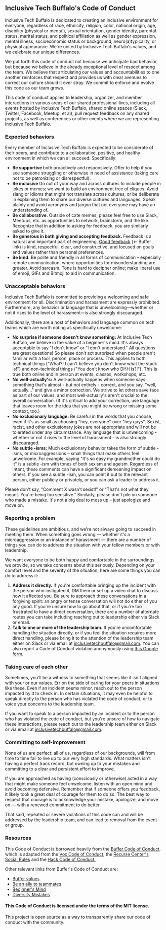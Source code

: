 ## Inclusive Tech Buffalo's Code of Conduct

Inclusive Tech Buffalo is dedicated to creating an inclusive environment for everyone, regardless of race, ethnicity, religion, color, national origin, age, disability (physical or mental), sexual orientation, gender identity, parental status, marital status, and political affiliation as well as gender expression, mental illness, socioeconomic status or background, neuro(a)typicality, or physical appearance. We're united by Inclusive Tech Buffalo's values, and we celebrate our unique differences.

We put forth this code of conduct not because we anticipate bad behavior, but because we believe in the already exceptional level of respect among the team. We believe that articulating our values and accountabilities to one another reinforces that respect and provides us with clear avenues to correct our culture should it ever stray. We commit to enforce and evolve this code as our team grows.

This code of conduct applies to leadership, organizer, and member interactions in various areas of our shared professional lives, including all events hosted by Inclusive Tech Buffalo, shared online spaces (Slack, Twitter, Facebook, Meetup, et al), pull request feedback on any shared projects, as well as conferences or other events where we are representing Inclusive Tech Buffalo.


### Expected behaviors

Every member of Inclusive Tech Buffalo is expected to be considerate of their peers, and contribute to a collaborative, positive, and healthy environment in which we can all succeed. Specifically:

- **Be supportive** both proactively and responsively. Offer to help if you see someone struggling or otherwise in need of assistance (taking care not to be patronizing or disrespectful). 
- **Be inclusive** Go out of your way and across cultures to include people in jokes or memes; we want to build an environment free of cliques. Avoid slang or idioms that might not translate across cultures, or be deliberate in explaining them to share our diverse cultures and languages. Speak plainly and avoid acronyms and jargon that not everyone may have an understanding of.
- **Be collaborative.** Outside of cate memes, please feel free to use Slack, Meetups, etc. as opportunities to network, brainstorm, and the like. Recognize that in addition to asking for feedback, you are similarly asked to give it.
- **Be generous in both giving and accepting feedback.** Feedback is a natural and important part of engineering. [Good feedback](https://open.buffer.com/how-to-give-receive-feedback-work/) (\<- Buffer link) is kind, respectful, clear, and constructive, and focused on goals and values rather than personal preferences. 
- **Be kind.** Be polite and friendly in all forms of communication – especially remote communication, where opportunities for misunderstanding are greater. Avoid sarcasm. Tone is hard to decipher online; make liberal use of emoji, GIFs and Bitmoji to aid in communication. 


### Unacceptable behaviors

Inclusive Tech Buffalo is committed to providing a welcoming and safe environment for all. Discrimination and harassment are expressly prohibited. Furthermore, any behavior or language that is unwelcoming—whether or not it rises to the level of harassment—is also strongly discouraged.

Additionally, there are a host of behaviors and language common on tech teams which are worth noting as specifically unwelcome:

- **No surprise if someone doesn't know something:** At Inclusive Tech Buffalo, we believe in the value of a beginner's mind. It's always acceptable to say "I don't know" or "I don't understand." All questions are great questions! So please don't act surprised when people aren't familiar with a tool, person, place or process. This applies to both technical things ("What?! I can't believe you don't know what the stack is!") and non-technical things ("You don't know who DHH is?!"). This is true both online and in person at events, classes, workshops, etc.
- **No well-actually's:** A well-actually happens when someone says something that's almost - but not entirely - correct, and you say, "well, actually..." and give a minor correction. We strive to let others save face as part of our values, and most well-actually's aren't crucial to the overall conversation. (If it's critical to add your correction, use language that leaves room for the idea that you might be wrong or missing some context, too.)
- **No exclusionary language:** Be careful in the words that you choose, even if it's as small as choosing "hey, everyone" over "hey guys". Sexist, racist, and other exclusionary jokes are not appropriate and will not be tolerated under any circumstance. Any language that is unwelcoming - whether or not it rises to the level of harassment - is also strongly discouraged.
- **No subtle -isms:** Much exclusionary behavior takes the form of subtle -isms, or microaggressions – small things that make others feel unwelcome. For example, saying "It's so easy my grandmother could do it" is a subtle -ism with tones of both sexism and ageism. Regardless of intent, these comments can have a significant demeaning impact on others. If you see a subtle -ism, you can point it out to the relevant person, either publicly or privately, or you can ask a leader to address it. 

Please don't say, "Comment X wasn't sexist!" or "That's not what they meant. You're being too sensitive." Similarly, please don't pile on someone who made a mistake. It's not a big deal to mess up – just apologize and move on.


### Reporting a problem

These guidelines are ambitious, and we're not always going to succeed in meeting them. When something goes wrong — whether it's a microaggression or an instance of harassment — there are a number of things you can do to address the situation with your fellow members or with leadership.

We want everyone to be both happy and comfortable in the surroundings we provide, so we take concerns about this seriously. Depending on your comfort level and the severity of the situation, here are some things you can do to address it:


1. **Address it directly.** If you're comfortable bringing up the incident with the person who instigated it, DM them or set up a video chat to discuss how it affected you. Be sure to approach these conversations in a forgiving spirit: an angry or tense conversation will not do either of you any good. If you're unsure how to go about that, or if you're too frustrated to have a direct conversation, there are a number of alternate routes you can take including reaching out to leadership either via Slack or email.
2. **Talk to one or more of the leadership team.** If you're uncomfortable handling the situation directly, or if you feel the situation requires more direct handling, please bring it to the attention of the leadership team either on Slack or via email at [inclusivetechbuffalo@gmail.com](mailto:inclusivetechbuffalo@gmail.com). You can also report a Code of Conduct violation anonymously using [this Google form](https://docs.google.com/forms/d/1-9KOsHVmJ-YwKcMBxHTVTZX2G-OuiZutTCnJP4xN_pQ).

### Taking care of each other

Sometimes, you'll be a witness to something that seems like it isn't aligned with your or our values. Err on the side of caring for your peers in situations like these. Even if an incident seems minor, reach out to the person impacted by it to check in. In certain situations, it may even be helpful to speak directly to the person who has violated the code of conduct, or to voice your concerns to the leadership team.

If you want to speak to a person impacted by an incident or to the person who has violated the code of conduct, but you're unsure of how to navigate these interactions, please reach out to the leadership team either on Slack or via email at [inclusivetechbuffalo@gmail.com](mailto:inclusivetechbuffalo@gmail.com).

### Committing to self-improvement

None of us are perfect: all of us, regardless of our backgrounds, will from time to time fail to live up to our very high standards. What matters isn't having a perfect track record, but owning up to your mistakes and committing to a clear and persistent effort to improve.

If you are approached as having (consciously or otherwise) acted in a way that might make someone feel unwelcome, listen with an open mind and avoid becoming defensive. Remember that if someone offers you feedback, it likely took a great deal of courage for them to do so. The best way to respect that courage is to acknowledge your mistake, apologize, and move on — with a renewed commitment to do better.

That said, repeated or severe violations of this code can and will be addressed by the leadership team, and can lead to removal from the event or group.

### Resources

This Code of Conduct is borrowed heavily from the [Buffer Code of Conduct](), which is adapted from the [Vox Code of Conduct](http://code-of-conduct.voxmedia.com/?_ga=1.62865454.308680892.1455143920), the [Recurse Center's Social Rules](https://www.recurse.com/manual#sub-sec-social-rules) and the [Hack Code of Conduct.](https://hackcodeofconduct.org/)

Other relevant links from Buffer's Code of Conduct are:

* [Buffer values](https://open.buffer.com/buffer-values/)
* [Be an ally to teammates](https://www.betterbrave.com/allies) 
* [Beginner's Mind](https://open.buffer.com/no-idea/)
* [Diversity Mistakes](https://open.buffer.com/diversity-mistakes/) 

#### This Code of Conduct is licensed under the terms of the MIT license.

This project is open source as a way to transparently share our code of conduct with the community.
